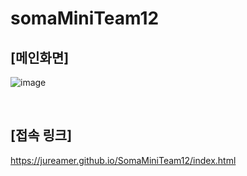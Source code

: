 # somaMiniTeam12

## [메인화면]

![image](https://user-images.githubusercontent.com/62461857/235014783-452c0158-c9b9-4c52-ae32-0c360dc95005.png)

<br>

## [접속 링크]
https://jureamer.github.io/SomaMiniTeam12/index.html
